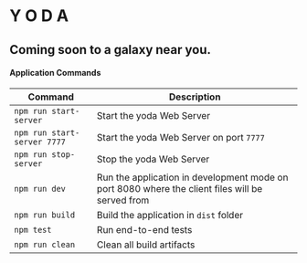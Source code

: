 # Y O D A 
## Coming soon to a galaxy near you.


 #### Application Commands

|Command|Description|
|---|---|
|```npm run start-server```|Start the yoda Web Server|
|```npm run start-server 7777```|Start the yoda Web Server on port ```7777```|
|```npm run stop-server``` |Stop the yoda Web Server|
|```npm run dev```|Run the application in development mode on port 8080 where the client files will be served from|
|```npm run build```|Build the application in ```dist``` folder|
|```npm test```|Run end-to-end tests|
|```npm run clean```|Clean all build artifacts|
